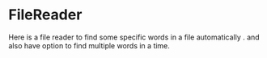 # FileReader
Here is a file reader to find some specific words in a file automatically . and also have option to find multiple words in a time.
